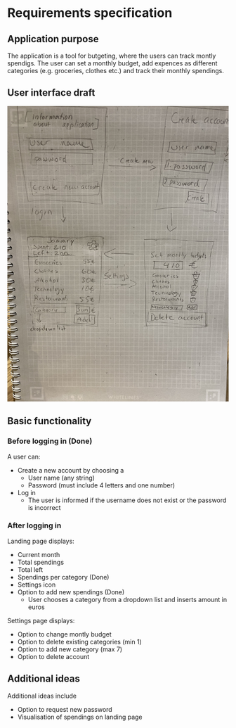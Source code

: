 # Requirements specification

## Application purpose

The application is a tool for butgeting, where the users can track montly spendigs. The user can set a monthly budget, add expences as different categories (e.g. groceries, clothes etc.) and track their monthly spendings.

## User interface draft

![](./Images/Budget-app.jpg)

## Basic functionality

### Before logging in (Done)

A user can:
- Create a new account by choosing a 
  - User name (any string)
  - Password (must include 4 letters and one number)
- Log in
  - The user is informed if the username does not exist or the password is incorrect
  
### After logging in

Landing page displays:
- Current month
- Total spendings
- Total left 
- Spendings per category (Done)
- Settings icon
- Option to add new spendings (Done)
  - User chooses a category from a dropdown list and inserts amount in euros

Settings page displays:
- Option to change montly budget
- Option to delete existing categories (min 1)
- Option to add new category (max 7)
- Option to delete account

## Additional ideas

Additional ideas include
- Option to request new password
- Visualisation of spendings on landing page

